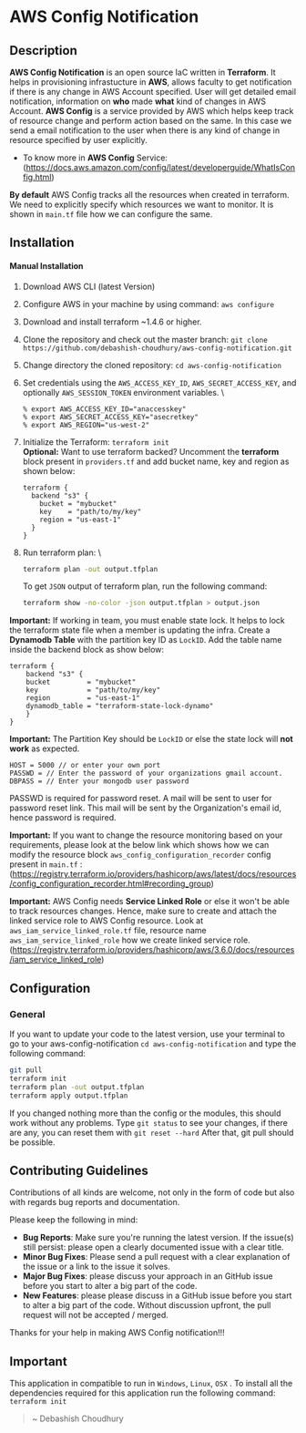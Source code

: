 # AWS Config Notification


## Description

**AWS Config Notification** is an open source IaC written in **Terraform**. It helps in provisioning infrastucture in **AWS**, allows faculty to get notification if there is any change in AWS Account specified. User will get detailed email notification, information on **who** made **what** kind of changes in AWS Account. **AWS Config** is a service provided by AWS which helps keep track of resource change and perform action based on the same. In this case we send a email notification to the user when there is any kind of change in resource specified by user explicitly.

- To know more in **AWS Config** Service: (https://docs.aws.amazon.com/config/latest/developerguide/WhatIsConfig.html)

**By default** AWS Config tracks all the resources when created in terraform. We need to explicitly specify which resources we want to monitor. It is shown in `main.tf` file how we can configure the same.


## Installation

#### Manual Installation

1. Download AWS CLI (latest Version)
2. Configure AWS in your machine by using command: `aws configure`
3. Download and install terraform ~1.4.6 or higher.
4. Clone the repository and check out the master branch: `git clone https://github.com/debashish-choudhury/aws-config-notification.git`
5. Change directory the cloned repository: `cd aws-config-notification`
6. Set credentials using the `AWS_ACCESS_KEY_ID`, `AWS_SECRET_ACCESS_KEY`, and optionally `AWS_SESSION_TOKEN` environment variables. \
   ```
   % export AWS_ACCESS_KEY_ID="anaccesskey"
   % export AWS_SECRET_ACCESS_KEY="asecretkey"
   % export AWS_REGION="us-west-2"
   ```
7. Initialize the Terraform: `terraform init` \
   **Optional:**
   Want to use terraform backed? Uncomment the **terraform** block present in `providers.tf` and add bucket name, key and region as shown below: 
   ```
   terraform {
     backend "s3" {
       bucket = "mybucket"
       key    = "path/to/my/key"
       region = "us-east-1"
     }
   }
   ```
8. Run terraform plan: \
   ```bash
   terraform plan -out output.tfplan
   ```

   To get `JSON` output of terraform plan, run the following command:
   ```bash
   terraform show -no-color -json output.tfplan > output.json
   ```

**Important:** If working in team, you must enable state lock. It helps to lock the terraform state file when a member is updating the infra. Create a **Dynamodb Table** with the partition key ID as `LockID`.
Add the table name inside the backend block as show below:
```
terraform {
    backend "s3" {
    bucket         = "mybucket"
    key            = "path/to/my/key"
    region         = "us-east-1"
    dynamodb_table = "terraform-state-lock-dynamo"
    }
}
```

**Important:** The Partition Key should be `LockID` or else the state lock will **not work** as expected.

```
HOST = 5000 // or enter your own port
PASSWD = // Enter the password of your organizations gmail account.
DBPASS = // Enter your mongodb user password
```
PASSWD is required for password reset. A mail will be sent to user for password reset link. This mail will be sent by the Organization's email id, hence password is required.

**Important:** If you want to change the resource monitoring based on your requirements, please look at the below link which shows how we can modify the resource block `aws_config_configuration_recorder` config present in `main.tf` :
(https://registry.terraform.io/providers/hashicorp/aws/latest/docs/resources/config_configuration_recorder.html#recording_group)

**Important:** AWS Config needs **Service Linked Role** or else it won't be able to track resources changes. Hence, make sure to create and attach the linked service role to AWS Config resource. Look at `aws_iam_service_linked_role.tf` file, resource name `aws_iam_service_linked_role` how we create linked service role.
(https://registry.terraform.io/providers/hashicorp/aws/3.6.0/docs/resources/iam_service_linked_role)


## Configuration

### General

If you want to update your code to the latest version, use your terminal to go to your aws-config-notification `cd aws-config-notification` and type the following command:

```bash
git pull
terraform init
terraform plan -out output.tfplan
terraform apply output.tfplan
```

If you changed nothing more than the config or the modules, this should work without any problems.
Type `git status` to see your changes, if there are any, you can reset them with `git reset --hard` After that, git pull should be possible.


## Contributing Guidelines

Contributions of all kinds are welcome, not only in the form of code but also with regards bug reports and documentation.

Please keep the following in mind:

- **Bug Reports**: Make sure you're running the latest version. If the issue(s) still persist: please open a clearly documented issue with a clear title.
- **Minor Bug Fixes**: Please send a pull request with a clear explanation of the issue or a link to the issue it solves.
- **Major Bug Fixes**: please discuss your approach in an GitHub issue before you start to alter a big part of the code.
- **New Features**: please please discuss in a GitHub issue before you start to alter a big part of the code. Without discussion upfront, the pull request will not be accepted / merged.

Thanks for your help in making AWS Config notification!!!


## Important
This application in compatible to run in `Windows`, `Linux`, `OSX` .
To install all the dependencies required for this application run the following command: `terraform init` 

> ~ Debashish Choudhury



